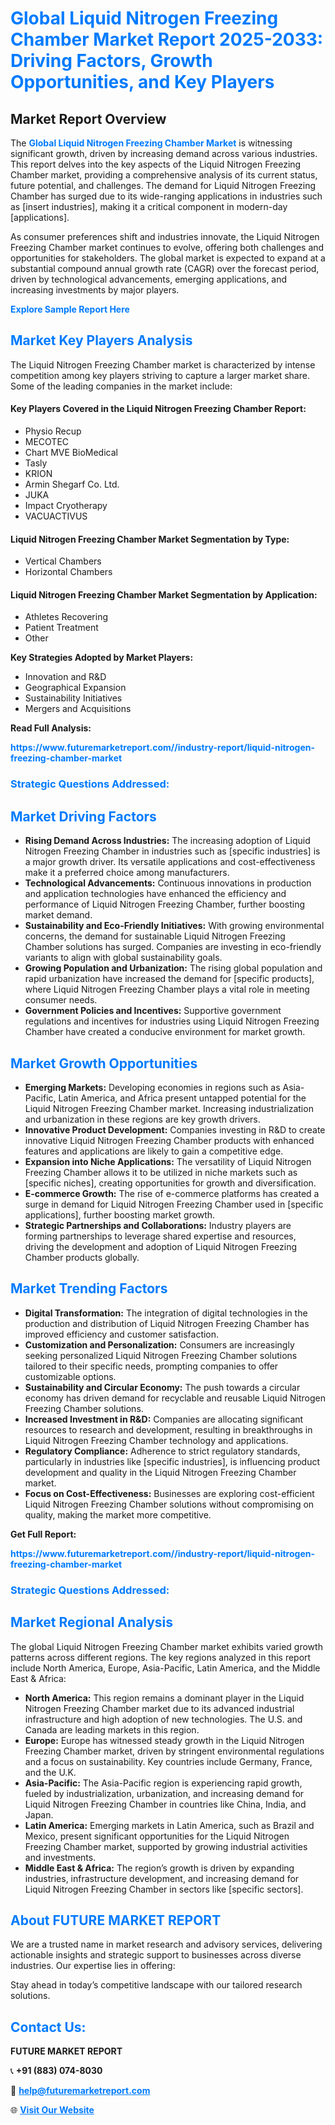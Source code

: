 <h1 style="color: #007BFF;">Global Liquid Nitrogen Freezing Chamber Market Report 2025-2033: Driving Factors, Growth Opportunities, and Key Players</h1>

<section id="overview">
<h2>Market Report Overview</h2>
<p>The <a href="https://www.futuremarketreport.com//industry-report/liquid-nitrogen-freezing-chamber-market" style="color: #007BFF; text-decoration: none;"><strong>Global Liquid Nitrogen Freezing Chamber Market</strong></a> is witnessing significant growth, driven by increasing demand across various industries. This report delves into the key aspects of the Liquid Nitrogen Freezing Chamber market, providing a comprehensive analysis of its current status, future potential, and challenges. The demand for Liquid Nitrogen Freezing Chamber has surged due to its wide-ranging applications in industries such as [insert industries], making it a critical component in modern-day [applications].</p>
<p>As consumer preferences shift and industries innovate, the Liquid Nitrogen Freezing Chamber market continues to evolve, offering both challenges and opportunities for stakeholders. The global market is expected to expand at a substantial compound annual growth rate (CAGR) over the forecast period, driven by technological advancements, emerging applications, and increasing investments by major players.</p>
</section>

<section id="overview">
<p><a href="https://www.futuremarketreport.com//request-sample/reportId=78139" style="color: #007BFF; text-decoration: none;"><strong>Explore Sample Report Here</strong></a></p>
</section>

<section id="key-players">
<h2 style="color: #007BFF;">Market Key Players Analysis</h2>
<p>The Liquid Nitrogen Freezing Chamber market is characterized by intense competition among key players striving to capture a larger market share. Some of the leading companies in the market include:</p>
<h4>Key Players Covered in the Liquid Nitrogen Freezing Chamber Report:</h4>
<ul><li>Physio Recup</li><li>MECOTEC</li><li>Chart MVE BioMedical</li><li>Tasly</li><li>KRION</li><li>Armin Shegarf Co. Ltd.</li><li>JUKA</li><li>Impact Cryotherapy</li><li>VACUACTIVUS</li></ul>
<h4>Liquid Nitrogen Freezing Chamber Market Segmentation by Type:</h4>
<ul><li>Vertical Chambers</li><li>Horizontal Chambers</li></ul>

<h4>Liquid Nitrogen Freezing Chamber Market Segmentation by Application:</h4>
<ul><li>Athletes Recovering</li><li>Patient Treatment</li><li>Other</li></ul>
<p><strong>Key Strategies Adopted by Market Players:</strong></p>
<ul>
<li>Innovation and R&D</li>
<li>Geographical Expansion</li>
<li>Sustainability Initiatives</li>
<li>Mergers and Acquisitions</li>
</ul>
</section>

<section>
<p><strong>Read Full Analysis: </strong></p><a href="https://www.futuremarketreport.com//industry-report/liquid-nitrogen-freezing-chamber-market" style="color: #007BFF; text-decoration: none;"><strong>https://www.futuremarketreport.com//industry-report/liquid-nitrogen-freezing-chamber-market</strong></a>
<h3 style="color: #007BFF;">Strategic Questions Addressed:</h3>
</section>

<section id="driving-factors">
<h2 style="color: #007BFF;">Market Driving Factors</h2>
<ul>
<li><strong>Rising Demand Across Industries:</strong> The increasing adoption of Liquid Nitrogen Freezing Chamber in industries such as [specific industries] is a major growth driver. Its versatile applications and cost-effectiveness make it a preferred choice among manufacturers.</li>
<li><strong>Technological Advancements:</strong> Continuous innovations in production and application technologies have enhanced the efficiency and performance of Liquid Nitrogen Freezing Chamber, further boosting market demand.</li>
<li><strong>Sustainability and Eco-Friendly Initiatives:</strong> With growing environmental concerns, the demand for sustainable Liquid Nitrogen Freezing Chamber solutions has surged. Companies are investing in eco-friendly variants to align with global sustainability goals.</li>
<li><strong>Growing Population and Urbanization:</strong> The rising global population and rapid urbanization have increased the demand for [specific products], where Liquid Nitrogen Freezing Chamber plays a vital role in meeting consumer needs.</li>
<li><strong>Government Policies and Incentives:</strong> Supportive government regulations and incentives for industries using Liquid Nitrogen Freezing Chamber have created a conducive environment for market growth.</li>
</ul>
</section>

<section id="growth-opportunities">
<h2 style="color: #007BFF;">Market Growth Opportunities</h2>
<ul>
<li><strong>Emerging Markets:</strong> Developing economies in regions such as Asia-Pacific, Latin America, and Africa present untapped potential for the Liquid Nitrogen Freezing Chamber market. Increasing industrialization and urbanization in these regions are key growth drivers.</li>
<li><strong>Innovative Product Development:</strong> Companies investing in R&D to create innovative Liquid Nitrogen Freezing Chamber products with enhanced features and applications are likely to gain a competitive edge.</li>
<li><strong>Expansion into Niche Applications:</strong> The versatility of Liquid Nitrogen Freezing Chamber allows it to be utilized in niche markets such as [specific niches], creating opportunities for growth and diversification.</li>
<li><strong>E-commerce Growth:</strong> The rise of e-commerce platforms has created a surge in demand for Liquid Nitrogen Freezing Chamber used in [specific applications], further boosting market growth.</li>
<li><strong>Strategic Partnerships and Collaborations:</strong> Industry players are forming partnerships to leverage shared expertise and resources, driving the development and adoption of Liquid Nitrogen Freezing Chamber products globally.</li>
</ul>
</section>

<section id="trending-factors">
<h2 style="color: #007BFF;">Market Trending Factors</h2>
<ul>
<li><strong>Digital Transformation:</strong> The integration of digital technologies in the production and distribution of Liquid Nitrogen Freezing Chamber has improved efficiency and customer satisfaction.</li>
<li><strong>Customization and Personalization:</strong> Consumers are increasingly seeking personalized Liquid Nitrogen Freezing Chamber solutions tailored to their specific needs, prompting companies to offer customizable options.</li>
<li><strong>Sustainability and Circular Economy:</strong> The push towards a circular economy has driven demand for recyclable and reusable Liquid Nitrogen Freezing Chamber solutions.</li>
<li><strong>Increased Investment in R&D:</strong> Companies are allocating significant resources to research and development, resulting in breakthroughs in Liquid Nitrogen Freezing Chamber technology and applications.</li>
<li><strong>Regulatory Compliance:</strong> Adherence to strict regulatory standards, particularly in industries like [specific industries], is influencing product development and quality in the Liquid Nitrogen Freezing Chamber market.</li>
<li><strong>Focus on Cost-Effectiveness:</strong> Businesses are exploring cost-efficient Liquid Nitrogen Freezing Chamber solutions without compromising on quality, making the market more competitive.</li>
</ul>
</section>

<section>
<p><strong>Get Full Report: </strong></p><a href="https://www.futuremarketreport.com//industry-report/liquid-nitrogen-freezing-chamber-market" style="color: #007BFF; text-decoration: none;"><strong>https://www.futuremarketreport.com//industry-report/liquid-nitrogen-freezing-chamber-market</strong></a>
<h3 style="color: #007BFF;">Strategic Questions Addressed:</h3>
</section>


<section id="regional-analysis">
<h2 style="color: #007BFF;">Market Regional Analysis</h2>
<p>The global Liquid Nitrogen Freezing Chamber market exhibits varied growth patterns across different regions. The key regions analyzed in this report include North America, Europe, Asia-Pacific, Latin America, and the Middle East & Africa:</p>
<ul>
<li><strong>North America:</strong> This region remains a dominant player in the Liquid Nitrogen Freezing Chamber market due to its advanced industrial infrastructure and high adoption of new technologies. The U.S. and Canada are leading markets in this region.</li>
<li><strong>Europe:</strong> Europe has witnessed steady growth in the Liquid Nitrogen Freezing Chamber market, driven by stringent environmental regulations and a focus on sustainability. Key countries include Germany, France, and the U.K.</li>
<li><strong>Asia-Pacific:</strong> The Asia-Pacific region is experiencing rapid growth, fueled by industrialization, urbanization, and increasing demand for Liquid Nitrogen Freezing Chamber in countries like China, India, and Japan.</li>
<li><strong>Latin America:</strong> Emerging markets in Latin America, such as Brazil and Mexico, present significant opportunities for the Liquid Nitrogen Freezing Chamber market, supported by growing industrial activities and investments.</li>
<li><strong>Middle East & Africa:</strong> The region’s growth is driven by expanding industries, infrastructure development, and increasing demand for Liquid Nitrogen Freezing Chamber in sectors like [specific sectors].</li>
</ul>
</section>

<footer>
<h2 style="color: #007BFF;">About FUTURE MARKET REPORT</h2>
<p>We are a trusted name in market research and advisory services, delivering actionable insights and strategic support to businesses across diverse industries. Our expertise lies in offering:</p>

<p>Stay ahead in today’s competitive landscape with our tailored research solutions.</p>

<h2 style="color: #007BFF;">Contact Us:</h2>
<p><strong>FUTURE MARKET REPORT</strong></p>
<p>📞 <strong>+91 (883) 074-8030</strong></p>
<p>📧 <strong><a href="mailto:help@futuremarketreport.com" style="color: #007BFF;">help@futuremarketreport.com</a></strong></p>
<p>🌐 <strong><a href="https://www.futuremarketreport.com/" style="color: #007BFF;">Visit Our Website</a></strong></p>
</footer>